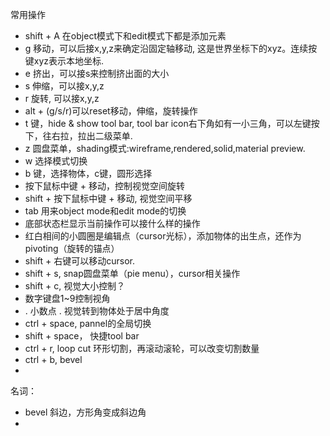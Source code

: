 常用操作

- shift + A 在object模式下和edit模式下都是添加元素
- g 移动，可以后接x,y,z来确定沿固定轴移动, 这是世界坐标下的xyz。连续按键xyz表示本地坐标.
- e 挤出，可以接s来控制挤出面的大小
- s 伸缩，可以接x,y,z
- r 旋转, 可以接x,y,z
- alt + (g/s/r)可以reset移动，伸缩，旋转操作
- t 键，hide & show tool bar, tool bar icon右下角如有一小三角，可以左键按下，往右拉，拉出二级菜单.
- z 圆盘菜单，shading模式:wireframe,rendered,solid,material preview.
- w 选择模式切换
- b 键，选择物体，c键，圆形选择
- 按下鼠标中键 + 移动，控制视觉空间旋转
- shift + 按下鼠标中键 + 移动, 视觉空间平移
- tab 用来object mode和edit mode的切换
- 底部状态栏显示当前操作可以接什么样的操作
- 红白相间的小圆圈是编辑点（cursor光标），添加物体的出生点，还作为pivoting（旋转的锚点）
- shift + 右键可以移动cursor.
- shift + s, snap圆盘菜单（pie menu），cursor相关操作
- shift + c, 视觉大小控制？
- 数字键盘1~9控制视角
- . 小数点 . 视觉转到物体处于居中角度
- ctrl + space, pannel的全局切换
- shift + space， 快捷tool bar
- ctrl + r, loop cut 环形切割，再滚动滚轮，可以改变切割数量
- ctrl + b, bevel
- 



名词：

- bevel 斜边，方形角变成斜边角
- 
